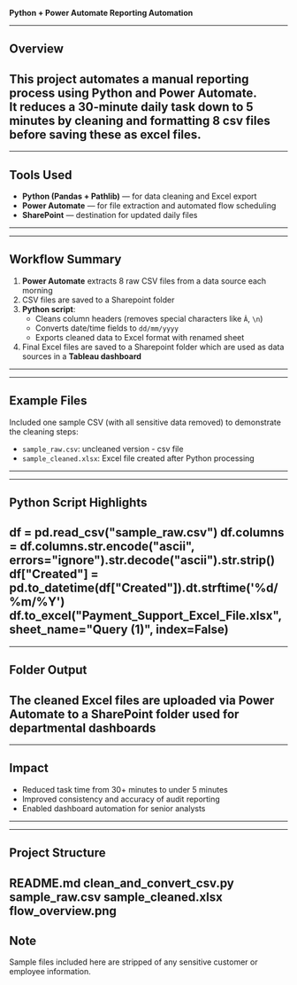 
**Python + Power Automate Reporting Automation**

---
## Overview
This project automates a manual reporting process using Python and Power Automate.  
It reduces a 30-minute daily task down to 5 minutes by  cleaning and formatting 8 csv files before saving these as excel files.
---

---
##  Tools Used
- **Python (Pandas + Pathlib)** — for data cleaning and Excel export  
- **Power Automate** — for file extraction and automated flow scheduling  
- **SharePoint** — destination for updated daily files 
---

---
##  Workflow Summary
1. **Power Automate** extracts 8 raw CSV files from a data source each morning  
2. CSV files are saved to a Sharepoint folder  
3. **Python script**:
   - Cleans column headers (removes special characters like `Â`, `\n`)  
   - Converts date/time fields to `dd/mm/yyyy`  
   - Exports cleaned data to Excel format with renamed sheet  
4. Final Excel files are saved to a Sharepoint folder which are used as data sources in a **Tableau dashboard**
---

---
## Example Files
Included  one sample CSV (with all sensitive data removed) to demonstrate the cleaning steps:
- `sample_raw.csv`: uncleaned version - csv file  
- `sample_cleaned.xlsx`: Excel file created after Python processing
---

---
## Python Script Highlights
df = pd.read_csv("sample_raw.csv")
df.columns = df.columns.str.encode("ascii", errors="ignore").str.decode("ascii").str.strip()
df["Created"] = pd.to_datetime(df["Created"]).dt.strftime('%d/%m/%Y')
df.to_excel("Payment_Support_Excel_File.xlsx", sheet_name="Query (1)", index=False)
---


---
## Folder Output
The cleaned Excel files are uploaded via Power Automate to a SharePoint folder used for departmental dashboards
---

---
## Impact
- Reduced task time from 30+ minutes to under 5 minutes  
- Improved consistency and accuracy of audit reporting  
- Enabled dashboard automation for senior analysts
---


---
## Project Structure
README.md
clean_and_convert_csv.py
sample_raw.csv
sample_cleaned.xlsx
flow_overview.png
---



## Note

Sample files included here are stripped of any sensitive customer or employee information.
